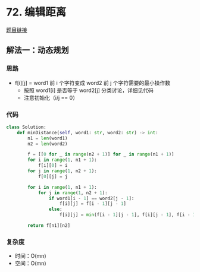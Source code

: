 # 72. 编辑距离

[题目链接](https://leetcode.cn/problems/edit-distance/description/)

## 解法一：动态规划

### 思路

- f[i][j] = word1 前 i 个字符变成 word2 前 j 个字符需要的最小操作数
  - 按照 word1[i] 是否等于 word2[j] 分类讨论，详细见代码
  - 注意初始化（i/j == 0）

### 代码

```py
class Solution:
    def minDistance(self, word1: str, word2: str) -> int:
        n1 = len(word1)
        n2 = len(word2)

        f = [[0 for _ in range(n2 + 1)] for _ in range(n1 + 1)]
        for i in range(1, n1 + 1):
            f[i][0] = i
        for j in range(1, n2 + 1):
            f[0][j] = j

        for i in range(1, n1 + 1):
            for j in range(1, n2 + 1):
                if word1[i - 1] == word2[j - 1]:
                    f[i][j] = f[i - 1][j - 1]
                else:
                    f[i][j] = min(f[i - 1][j - 1], f[i][j - 1], f[i - 1][j]) + 1

        return f[n1][n2]
```

### 复杂度

- 时间：O(mn)
- 空间：O(mn)
